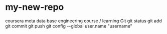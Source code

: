 # my-new-repo
coursera meta data base engineering course / learning Git
git status
git add
git commit
git push
git config --global user.name "username"
